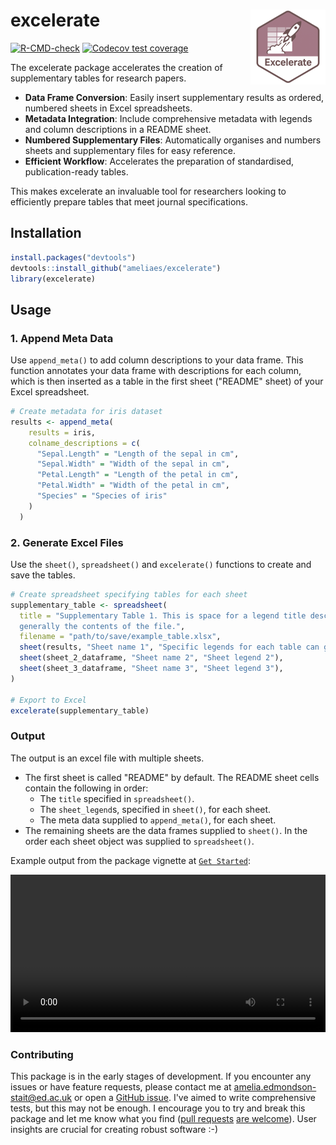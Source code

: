 # excelerate <a href="https://ameliaes.github.io/excelerate/"><img src="man/figures/logo.png" align="right" height="120" alt="excelerate website" /></a>

<!-- badges: start -->
  [![R-CMD-check](https://github.com/AmeliaES/excelerate/actions/workflows/R-CMD-check.yaml/badge.svg)](https://github.com/AmeliaES/excelerate/actions/workflows/R-CMD-check.yaml) [![Codecov test coverage](https://codecov.io/gh/AmeliaES/excelerate/graph/badge.svg)](https://app.codecov.io/gh/AmeliaES/excelerate)
  
<!-- badges: end -->

The excelerate package accelerates the creation of supplementary tables for research papers.

- **Data Frame Conversion**: Easily insert supplementary results as ordered, numbered sheets in Excel spreadsheets.
- **Metadata Integration**: Include comprehensive metadata with legends and column descriptions in a README sheet.
- **Numbered Supplementary Files**: Automatically organises and numbers sheets and supplementary files for easy reference.
- **Efficient Workflow**: Accelerates the preparation of standardised, publication-ready tables.

This makes excelerate an invaluable tool for researchers looking to efficiently prepare tables that meet journal specifications.

## Installation

``` r
install.packages("devtools")
devtools::install_github("ameliaes/excelerate")
library(excelerate)
```

## Usage

### 1. Append Meta Data

Use `append_meta()` to add column descriptions to your data frame. This function annotates your data frame with descriptions for each column, which is then inserted as a table in the first sheet ("README" sheet) of your Excel spreadsheet.

``` r
# Create metadata for iris dataset
results <- append_meta(
    results = iris,
    colname_descriptions = c(
      "Sepal.Length" = "Length of the sepal in cm",
      "Sepal.Width" = "Width of the sepal in cm",
      "Petal.Length" = "Length of the petal in cm",
      "Petal.Width" = "Width of the petal in cm",
      "Species" = "Species of iris"
    )
  )
```

### 2. Generate Excel Files

Use the `sheet()`, `spreadsheet()` and `excelerate()` functions to create and save the tables.

``` r
# Create spreadsheet specifying tables for each sheet
supplementary_table <- spreadsheet(
  title = "Supplementary Table 1. This is space for a legend title describing
  generally the contents of the file.",
  filename = "path/to/save/example_table.xlsx",
  sheet(results, "Sheet name 1", "Specific legends for each table can go here."),
  sheet(sheet_2_dataframe, "Sheet name 2", "Sheet legend 2"),
  sheet(sheet_3_dataframe, "Sheet name 3", "Sheet legend 3"),
)

# Export to Excel
excelerate(supplementary_table)
```
### Output

The output is an excel file with multiple sheets. 

- The first sheet is called "README" by default.
  The README sheet cells contain the following in order:
  - The `title` specified in `spreadsheet()`.
  - The `sheet_legend`s, specified in `sheet()`, for each sheet.
  - The meta data supplied to `append_meta()`, for each sheet.
- The remaining sheets are the data frames supplied to `sheet()`. In the order each sheet object was supplied to `spreadsheet()`.


Example output from the package vignette at [`Get Started`](https://ameliaes.github.io/excelerate/articles/excelerate.html):


<p align="center">
  <video src="https://github.com/user-attachments/assets/6f0673d3-5c86-4c73-b25f-a8f52f058fd6" controls width="100%">
  </video>
</p>


### Contributing

This package is in the early stages of development. If you encounter any issues or have feature requests, please contact me at [amelia.edmondson-stait@ed.ac.uk](mailto:amelia.edmondson-stait@ed.ac.uk) or open a [GitHub issue](https://github.com/AmeliaES/excelerate/issues/new). I've aimed to write comprehensive tests, but this may not be enough. I encourage you to try and break this package and let me know what you find ([pull requests](https://happygitwithr.com/fork-and-clone) [are welcome](https://docs.github.com/en/pull-requests/collaborating-with-pull-requests/proposing-changes-to-your-work-with-pull-requests/creating-a-pull-request-from-a-fork)). User insights are crucial for creating robust software :-)
